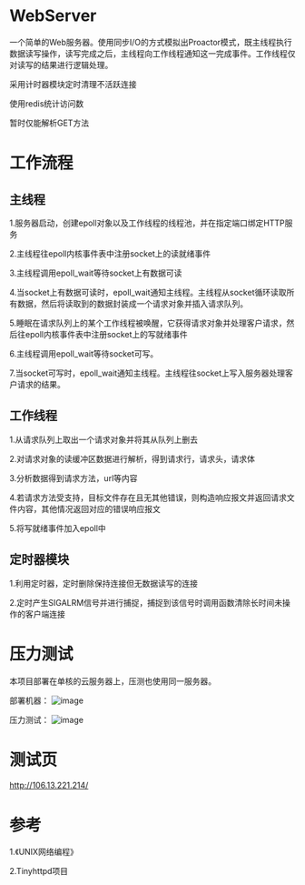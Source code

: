# WebServer
一个简单的Web服务器。使用同步I/O的方式模拟出Proactor模式，既主线程执行数据读写操作，读写完成之后，主线程向工作线程通知这一完成事件。工作线程仅对读写的结果进行逻辑处理。

采用计时器模块定时清理不活跃连接

使用redis统计访问数

暂时仅能解析GET方法

# 工作流程
## 主线程
1.服务器启动，创建epoll对象以及工作线程的线程池，并在指定端口绑定HTTP服务

2.主线程往epoll内核事件表中注册socket上的读就绪事件

3.主线程调用epoll_wait等待socket上有数据可读

4.当socket上有数据可读时，epoll_wait通知主线程。主线程从socket循环读取所有数据，然后将读取到的数据封装成一个请求对象并插入请求队列。

5.睡眠在请求队列上的某个工作线程被唤醒，它获得请求对象并处理客户请求，然后往epoll内核事件表中注册socket上的写就绪事件

6.主线程调用epoll_wait等待socket可写。

7.当socket可写时，epoll_wait通知主线程。主线程往socket上写入服务器处理客户请求的结果。

## 工作线程
1.从请求队列上取出一个请求对象并将其从队列上删去

2.对请求对象的读缓冲区数据进行解析，得到请求行，请求头，请求体

3.分析数据得到请求方法，url等内容

4.若请求方法受支持，目标文件存在且无其他错误，则构造响应报文并返回请求文件内容，其他情况返回对应的错误响应报文

5.将写就绪事件加入epoll中

## 定时器模块
1.利用定时器，定时删除保持连接但无数据读写的连接

2.定时产生SIGALRM信号并进行捕捉，捕捉到该信号时调用函数清除长时间未操作的客户端连接

# 压力测试
本项目部署在单核的云服务器上，压测也使用同一服务器。

部署机器：
![image](https://user-images.githubusercontent.com/75253499/117149713-0a330380-adea-11eb-96c1-fc03a55a8b42.png)

压力测试：
![image](https://user-images.githubusercontent.com/75253499/117152981-1cfb0780-aded-11eb-93c4-b8e50e9a23ea.png)


# 测试页
http://106.13.221.214/

# 参考
1.《UNIX网络编程》

2.Tinyhttpd项目
